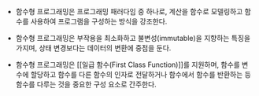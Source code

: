 - 함수형 프로그래밍은 프로그래밍 패러다임 중 하나로, 계산을 함수로 모델링하고 함수를 사용하여 프로그램을 구성하는 방식을 강조한다.

- 함수형 프로그래밍은 부작용을 최소화하고 불변성(immutable)을 지향하는 특징을 가지며, 상태 변경보다는 데이터의 변환에 중점을 둔다.

- 함수형 프로그래밍은 [[일급 함수(First Class Function)]]를 지원하며, 함수를 변수에 할당하고 함수를 다른 함수의 인자로 전달하거나 함수에서 함수를 반환하는 등 함수를 다루는 것을 중요한 구성 요소로 간주한다.


